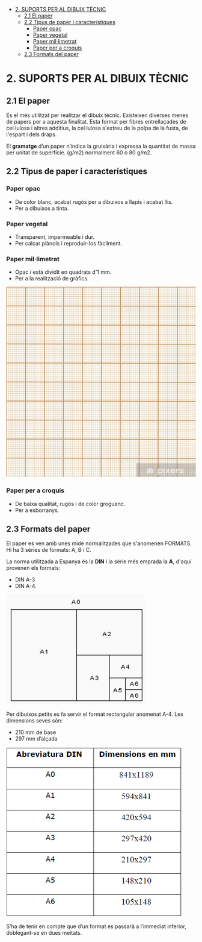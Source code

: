 - [2. SUPORTS PER AL DIBUIX TÈCNIC](#2-suports-per-al-dibuix-t%c3%88cnic)
  - [2.1 El paper](#21-el-paper)
  - [2.2 Tipus de paper i característiques](#22-tipus-de-paper-i-caracter%c3%adstiques)
    - [Paper opac](#paper-opac)
    - [Paper vegetal](#paper-vegetal)
    - [Paper mil·limetrat](#paper-millimetrat)
    - [Paper per a croquis](#paper-per-a-croquis)
  - [2.3 Formats del paper](#23-formats-del-paper)


# 2. SUPORTS PER AL DIBUIX TÈCNIC

## 2.1 El paper

És el més utilitzat per realitzar el dibuix tècnic. Existeixen diverses menes de papers per a
aquesta finalitat. Esta format per fibres entrellaçades de cel·lulosa i altres additius, la cel·lulosa
s'extreu de la polpa de la fusta, de l'espart i dels draps.

El **gramatge** d’un paper n’indica la gruixària i expressa la quantitat de massa per unitat de superfície. (g/m2) normalment 60 o 80 g/m2.

## 2.2 Tipus de paper i característiques

### Paper opac 

- De color blanc, acabat rugós per a dibuixos a llapis i acabat llis.
- Per a dibuixos a tinta.

### Paper vegetal

- Transparent, impermeable i dur.
- Per calcar plànols i reproduir-los fàcilment.

### Paper mil·limetrat 

- Opac i està dividit en quadrats d'1 mm.
- Per a la realització de gràfics.

![](img/2019-10-23-09-02-33.png)

### Paper per a croquis 

- De baixa qualitat, rugós i de color groguenc.
- Per a esborranys.

## 2.3 Formats del paper

El paper es ven amb unes mide normalitzades que s'anomenen FORMATS. Hi ha 3 sèries de
formats: A, B i C. 

La norma utilitzada a Espanya és la **DIN** i la sèrie més emprada la **A**, d'aquí provenen els formats:

- DIN A-3
- DIN A-4.

![](img/2019-10-10-08-35-53.png)

Per dibuixos petits es fa servir el format rectangular anomenat A-4. Les dimensions seves són:

- 210 mm de base
- 297 mm d’alçada

![](img/2019-10-10-08-35-15.png)

S’ha de tenir en compte que d’un format es passarà a l’immediat inferior, doblegant-se en dues meitats.
